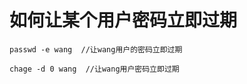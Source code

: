 # 如何让某个用户密码立即过期

```
passwd -e wang  //让wang用户的密码立即过期
```

```
chage -d 0 wang  //让wang用户密码立即过期
```

